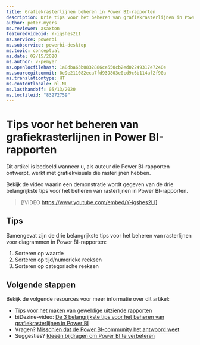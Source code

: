 ```yaml
---
title: Grafiekrasterlijnen beheren in Power BI-rapporten
description: Drie tips voor het beheren van grafiekrasterlijnen in Power BI-rapportvisuals, in Power BI Desktop of de Power BI-service.
author: peter-myers
ms.reviewer: asaxton
featuredvideoid: Y-igshes2LI
ms.service: powerbi
ms.subservice: powerbi-desktop
ms.topic: conceptual
ms.date: 02/15/2020
ms.author: v-pemyer
ms.openlocfilehash: 1a8dba63b0832886ce550cb2ed02249317e7240e
ms.sourcegitcommit: 0e9e211082eca7fd939803e0cd9c6b114af2f90a
ms.translationtype: HT
ms.contentlocale: nl-NL
ms.lasthandoff: 05/13/2020
ms.locfileid: "83272759"
---
```

# <a name="tips-to-control-chart-gridlines-in-power-bi-reports"></a>Tips voor het beheren van grafiekrasterlijnen in Power BI-rapporten

Dit artikel is bedoeld wanneer u, als auteur die Power BI-rapporten ontwerpt, werkt met grafiekvisuals die rasterlijnen hebben.

Bekijk de video waarin een demonstratie wordt gegeven van de drie belangrijkste tips voor het beheren van rasterlijnen in Power BI-rapporten.

> [!VIDEO https://www.youtube.com/embed/Y-igshes2LI]

## <a name="tips"></a>Tips

Samengevat zijn de drie belangrijkste tips voor het beheren van rasterlijnen voor diagrammen in Power BI-rapporten:

1. Sorteren op waarde
1. Sorteren op tijd/numerieke reeksen
1. Sorteren op categorische reeksen

## <a name="next-steps"></a>Volgende stappen

Bekijk de volgende resources voor meer informatie over dit artikel:

- [Tips voor het maken van geweldige uitziende rapporten](../create-reports/desktop-tips-and-tricks-for-creating-reports.md)
- biDezine-video: [De 3 belangrijkste tips voor het beheren van grafiekrasterlijnen in Power BI](https://www.youtube.com/watch?v=Y-igshes2LI)
- Vragen? [Misschien dat de Power BI-community het antwoord weet](https://community.powerbi.com/)
- Suggesties? [Ideeën bijdragen om Power BI te verbeteren](https://ideas.powerbi.com)

